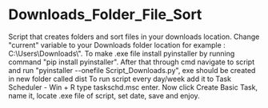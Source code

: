 # Downloads_Folder_File_Sort
Script that creates folders and sort files in your downloads location.
Change "current" variable to your Downloads folder location for example : C:\\Users\\Downloads\\".
To make .exe file install pyinstaller by running command "pip install pyinstaller".
After that through cmd navigate to script and run "pyinstaller --onefile Script_Downloads.py", exe should be created in new folder called dist
To run script every day/week add it to Task Scheduler - Win + R type taskschd.msc enter.
Now click Create Basic Task, name it, locate .exe file of script, set date, save and enjoy.
